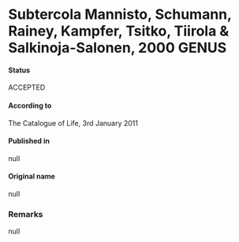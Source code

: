 # Subtercola Mannisto, Schumann, Rainey, Kampfer, Tsitko, Tiirola & Salkinoja-Salonen, 2000 GENUS

#### Status
ACCEPTED

#### According to
The Catalogue of Life, 3rd January 2011

#### Published in
null

#### Original name
null

### Remarks
null